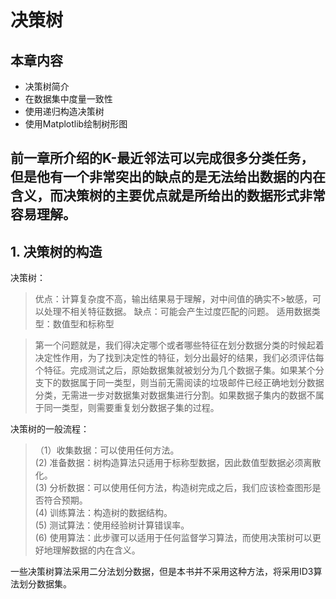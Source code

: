 # 决策树
## 本章内容
+ 决策树简介
+ 在数据集中度量一致性
+ 使用递归构造决策树
+ 使用Matplotlib绘制树形图

**前一章所介绍的K-最近邻法可以完成很多分类任务，但是他有一个非常突出的缺点的是无法给出数据的内在含义，而决策树的主要优点就是所给出的数据形式非常容易理解。**
---
## 1. 决策树的构造
决策树：

>优点：计算复杂度不高，输出结果易于理解，对中间值的确实不>敏感，可以处理不相关特征数据。
>缺点：可能会产生过度匹配的问题。
>适用数据类型：数值型和标称型

>第一个问题就是，我们得决定哪个或者哪些特征在划分数据分类的时候起着决定性作用，为了找到决定性的特征，划分出最好的结果，我们必须评估每个特征。完成测试之后，原始数据集就被划分为几个数据子集。如果某个分支下的数据属于同一类型，则当前无需阅读的垃圾邮件已经正确地划分数据分类，无需进一步对数据集对数据集进行分割。如果数据子集内的数据不属于同一类型，则需要重复划分数据子集的过程。

决策树的一般流程：

>（1）收集数据：可以使用任何方法。  
> (2) 准备数据：树构造算法只适用于标称型数据，因此数值型数据必须离散化。  
> (3) 分析数据：可以使用任何方法，构造树完成之后，我们应该检查图形是否符合预期。  
> (4) 训练算法：构造树的数据结构。  
> (5) 测试算法：使用经验树计算错误率。  
> (6) 使用算法：此步骤可以适用于任何监督学习算法，而使用决策树可以更好地理解数据的内在含义。  

一些决策树算法采用二分法划分数据，但是本书并不采用这种方法，将采用ID3算法划分数据集。
